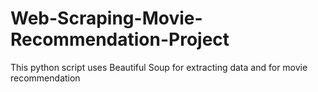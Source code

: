 # Web-Scraping-Movie-Recommendation-Project
This python script uses Beautiful Soup for extracting data and for movie recommendation

